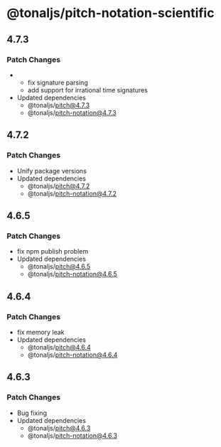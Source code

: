 # @tonaljs/pitch-notation-scientific

## 4.7.3

### Patch Changes

- - fix signature parsing
  - add support for irrational time signatures
- Updated dependencies
  - @tonaljs/pitch@4.7.3
  - @tonaljs/pitch-notation@4.7.3

## 4.7.2

### Patch Changes

- Unify package versions
- Updated dependencies
  - @tonaljs/pitch@4.7.2
  - @tonaljs/pitch-notation@4.7.2

## 4.6.5

### Patch Changes

- fix npm publish problem
- Updated dependencies
  - @tonaljs/pitch@4.6.5
  - @tonaljs/pitch-notation@4.6.5

## 4.6.4

### Patch Changes

- fix memory leak
- Updated dependencies
  - @tonaljs/pitch@4.6.4
  - @tonaljs/pitch-notation@4.6.4

## 4.6.3

### Patch Changes

- Bug fixing
- Updated dependencies
  - @tonaljs/pitch@4.6.3
  - @tonaljs/pitch-notation@4.6.3
